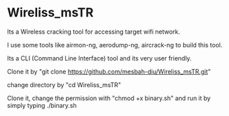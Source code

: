 # Wireliss_msTR

Its a Wireless cracking tool for accessing target wifi network.

I use some tools like airmon-ng, aerodump-ng, aircrack-ng to build this tool.

Its a CLI (Command Line Interface) tool and its very user friendly.

Clone it by "git clone https://github.com/mesbah-diu/Wireliss_msTR.git"

change directory by "cd Wireliss_msTR"

Clone it, change the permission with "chmod +x binary.sh" and run it by simply typing ./binary.sh
